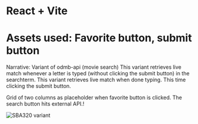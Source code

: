 # React + Vite
# Assets used: Favorite button, submit button
Narrative: 
Variant of odmb-api (movie search)
This variant retrieves live match whenever a letter is typed (without clicking the submit button) in the searchterm. 
This variant retrieves live match when done typing. This time clicking the submit button.

Grid of two columns as placeholder when favorite button is clicked. The search button hits external API.!

![SBA320 variant](<Screenshot 2024-10-03 at 2.11.08 PM>)